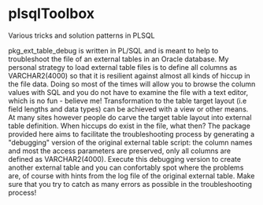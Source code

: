# plsqlToolbox
Various tricks and solution patterns in PLSQL

pkg_ext_table_debug is written in PL/SQL and is meant to help to troubleshoot the file of an external tables in an Oracle database. My personal strategy to load external table files is to define all columns as VARCHAR2(4000) so that it is resilient against almost all kinds of hiccup in the file data. Doing so most of the times will allow you to browse the column values with SQL and you do not have to examine the file with a text editor, which is no fun - believe me! Transformation to the table target layout (i.e field lengths and data types)  can be achieved with a view or other means. At many sites however people do carve the target table layout into external table definition. When hiccups do exist in the file, what then? The package provided here aims to facilitate the troubleshooting process by generating a "debugging" version of the original external table script: the column names and most the access parameters are preserved, only all columns are defined as VARCHAR2(4000). Execute this debugging version to create another external table and you can confortably spot where the problems are, of course with hints from the log file of the original external table. Make sure that you try to catch as many errors as possible in the troubleshooting process!
